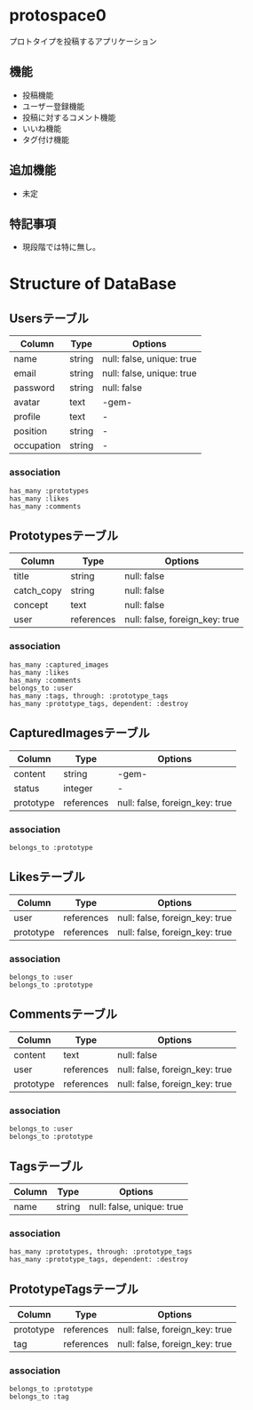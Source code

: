# protospace0

プロトタイプを投稿するアプリケーション

## 機能
- 投稿機能
- ユーザー登録機能
- 投稿に対するコメント機能
- いいね機能
- タグ付け機能

## 追加機能
- 未定

## 特記事項
- 現段階では特に無し。


# Structure of DataBase

## Usersテーブル
|Column|Type|Options|
|------|----|-------|
|name|string|null: false, unique: true|
|email|string|null: false, unique: true|
|password|string|null: false|
|avatar|text|-gem-|
|profile|text|-|
|position|string|-|
|occupation|string|-|

### association
```
has_many :prototypes
has_many :likes
has_many :comments
```


## Prototypesテーブル
|Column|Type|Options|
|------|----|-------|
|title|string|null: false|
|catch_copy|string|null: false|
|concept|text|null: false|
|user|references|null: false, foreign_key: true|

### association
```
has_many :captured_images
has_many :likes
has_many :comments
belongs_to :user
has_many :tags, through: :prototype_tags
has_many :prototype_tags, dependent: :destroy
```


## CapturedImagesテーブル
|Column|Type|Options|
|------|----|-------|
|content|string|-gem-|
|status|integer|-|
|prototype|references|null: false, foreign_key: true|

### association
```
belongs_to :prototype
```


## Likesテーブル
|Column|Type|Options|
|------|----|-------|
|user|references|null: false, foreign_key: true|
|prototype|references|null: false, foreign_key: true|

### association
```
belongs_to :user
belongs_to :prototype
```


## Commentsテーブル
|Column|Type|Options|
|------|----|-------|
|content|text|null: false |
|user|references|null: false, foreign_key: true|
|prototype|references|null: false, foreign_key: true|

### association
```
belongs_to :user
belongs_to :prototype
```


## Tagsテーブル
|Column|Type|Options|
|------|----|-------|
|name|string|null: false, unique: true|

### association
```
has_many :prototypes, through: :prototype_tags
has_many :prototype_tags, dependent: :destroy
```


## PrototypeTagsテーブル
|Column|Type|Options|
|------|----|-------|
|prototype|references|null: false, foreign_key: true|
|tag|references|null: false, foreign_key: true|

### association
```
belongs_to :prototype
belongs_to :tag
```
